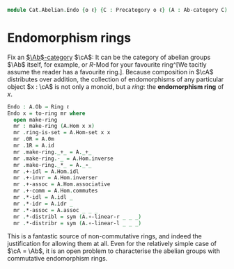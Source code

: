 <!--
```agda
open import Algebra.Ring

open import Cat.Abelian.Base
open import Cat.Prelude
```
-->

```agda
module Cat.Abelian.Endo {o ℓ} {C : Precategory o ℓ} (A : Ab-category C) where
```

<!--
```agda
private module A = Ab-category A
```
-->

# Endomorphism rings

Fix an [$\Ab$-category] $\cA$: It can be the category of abelian
groups $\Ab$ itself, for example, or $R$-Mod for your favourite ring^[We
tacitly assume the reader has a favourite ring.]. Because composition in
$\cA$ distributes over addition, the collection of endomorphisms of
any particular object $x : \cA$ is not only a monoid, but a _ring_:
the **endomorphism ring** of $x$.

[$\Ab$-category]: Cat.Abelian.Base.html#ab-enriched-categories

```agda
Endo : A.Ob → Ring ℓ
Endo x = to-ring mr where
  open make-ring
  mr : make-ring (A.Hom x x)
  mr .ring-is-set = A.Hom-set x x
  mr .0R = A.0m
  mr .1R = A.id
  mr .make-ring._+_ = A._+_
  mr .make-ring.-_ = A.Hom.inverse
  mr .make-ring._*_ = A._∘_
  mr .+-idl = A.Hom.idl
  mr .+-invr = A.Hom.inverser
  mr .+-assoc = A.Hom.associative
  mr .+-comm = A.Hom.commutes
  mr .*-idl = A.idl _
  mr .*-idr = A.idr _
  mr .*-assoc = A.assoc _ _ _
  mr .*-distribl = sym (A.∘-linear-r _ _ _)
  mr .*-distribr = sym (A.∘-linear-l _ _ _)
```

This is a fantastic source of non-commutative rings, and indeed the
justification for allowing them at all. Even for the relatively simple
case of $\cA = \Ab$, it is an open problem to characterise the
abelian groups with commutative endomorphism rings.

